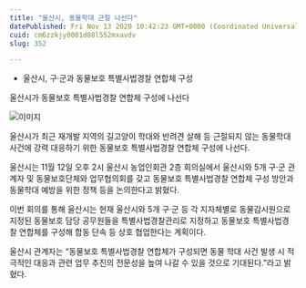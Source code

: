 ```yaml
---
title: "울산시, 동물학대 근절 나선다"
datePublished: Fri Nov 13 2020 10:42:23 GMT+0000 (Coordinated Universal Time)
cuid: cm6zzkjy0001d08l552mxavdv
slug: 352

---
```



- 울산시, 구·군과 동물보호 특별사법경찰 연합체 구성

울산시가 동물보호 특별사법경찰 연합체 구성에 나선다

![이미지](https://cdn.hashnode.com/res/hashnode/image/upload/v1739248364508/d4919860-b1ef-4788-8871-404e880695fd.jpeg)

울산시가 최근 재개발 지역의 길고양이 학대와 반려견 살해 등 근절되지 않는 동물학대사건에 강력 대응하기 위한 동물보호 특별사법경찰 연합체 구성에 나선다.

울산시는 11월 12일 오후 2시 울산시 농업인회관 2층 회의실에서 울산시와 5개 구·군 관계자 및 동물보호단체와 업무협의회를 갖고 동물보호 특별사법경찰 연합체 구성 방안과 동물학대 예방을 위한 정책 등을 논의한다고 밝혔다.

이번 회의를 통해 울산시는 현재 울산시와 5개 구·군 등 각 지자체별로 동물감시원으로 지정된 동물보호 담당 공무원들을 특별사법경찰관리로 지정하고 동물보호 특별사법경찰 연합체를 구성해 합동 단속 등 상호 협업한다는 계획이다.

울산시 관계자는 “동물보호 특별사법경찰 연합체가 구성되면 동물 학대 사건 발생 시 적극적인 대응과 관련 업무 추진의 전문성을 높여 나갈 수 있을 것으로 기대된다.”라고 밝혔다.